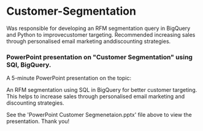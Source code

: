 # Customer-Segmentation
Was responsible for developing an RFM segmentation query in BigQuery and Python to improvecustomer targeting. Recommended increasing sales through personalised email marketing anddiscounting strategies.
### PowerPoint presentation on "Customer Segmentation" using SQl, BigQuery.

A 5-minute PowerPoint presentation on the topic:

An RFM segmentation using SQL in BigQuery for better customer targeting. This helps to increase sales through personalised email marketing and discounting strategies. <br>

See the 'PowerPoint Customer Segmenetaion.pptx' file above to view the presentation.
Thank you!
